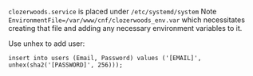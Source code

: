 `clozerwoods.service` is placed under `/etc/systemd/system`
Note `EnvironmentFile=/var/www/cnf/clozerwoods_env.var` which necessitates creating that file and adding any necessary environment variables to it.

Use unhex to add user:

    insert into users (Email, Password) values ('[EMAIL]', unhex(sha2('[PASSWORD]', 256)));
